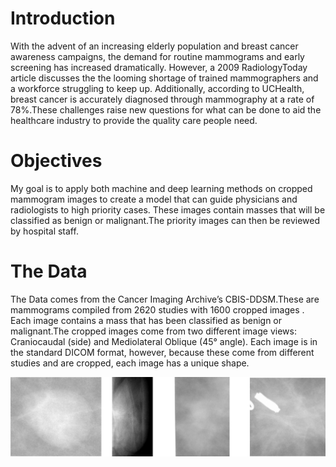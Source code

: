 # Introduction
With the advent of an increasing elderly population and breast cancer awareness campaigns, the demand for routine
mammograms and early screening has increased dramatically. However, a 2009 RadiologyToday article discusses the the looming shortage of trained mammographers and a workforce struggling to keep up. Additionally, according to UCHealth, breast cancer is accurately diagnosed through mammography at a rate of 78%.These challenges raise new questions for what can be done to aid the healthcare industry to provide the quality care people need.

# Objectives
My goal is to apply both machine and deep learning methods on cropped mammogram images to create a model that can guide physicians and radiologists to high priority cases. These images contain masses that will be classified as benign or malignant.The priority images can then be reviewed by hospital staff.

# The Data
The Data comes from the Cancer Imaging Archive’s CBIS-DDSM.These are mammograms compiled from 2620 studies with 1600 cropped images . Each image contains a mass that has been classified as benign or malignant.The cropped images come from two different image views: Craniocaudal (side) and Mediolateral Oblique (45° angle). Each image is in the standard DICOM format, however, because these come from different studies and are cropped, each image has a unique shape.

![](https://github.com/Clawton92/Classification_of_Mammograms_part2/blob/master/visuals/data_variability.png)
